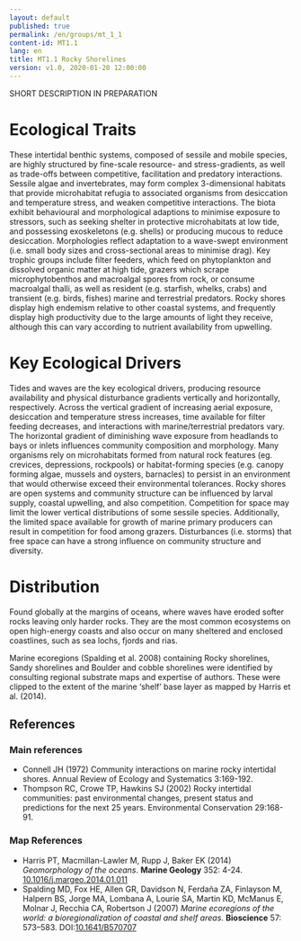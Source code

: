 ```yaml
---
layout: default
published: true
permalink: /en/groups/mt_1_1
content-id: MT1.1
lang: en
title: MT1.1 Rocky Shorelines
version: v1.0, 2020-01-20 12:00:00
---
```


SHORT DESCRIPTION IN PREPARATION

# Ecological Traits
 
These intertidal benthic systems, composed of sessile and mobile species, are highly structured by fine-scale resource- and stress-gradients, as well as trade-offs between competitive, facilitation and predatory interactions. Sessile algae and invertebrates, may form complex 3-dimensional habitats that provide microhabitat refugia to associated organisms from desiccation and temperature stress, and weaken competitive interactions. The biota exhibit behavioural and morphological adaptions to minimise exposure to stressors, such as seeking shelter in protective microhabitats at low tide, and possessing exoskeletons (e.g. shells) or producing mucous to reduce desiccation. Morphologies reflect adaptation to a wave-swept environment (i.e. small body sizes and cross-sectional areas to minimise drag). Key trophic groups include filter feeders, which feed on phytoplankton and dissolved organic matter at high tide, grazers which scrape microphytobenthos and macroalgal spores from rock, or consume macroalgal thalli, as well as resident (e.g. starfish, whelks, crabs) and transient (e.g. birds, fishes) marine and terrestrial predators. Rocky shores display high endemism relative to other coastal systems, and frequently display high productivity due to the large amounts of light they receive, although this can vary according to nutrient availability from upwelling.
 
# Key Ecological Drivers
 
 Tides and waves are the key ecological drivers, producing resource availability and physical disturbance gradients vertically and horizontally, respectively. Across the vertical gradient of increasing aerial exposure, desiccation and temperature stress increases, time available for filter feeding decreases, and interactions with marine/terrestrial predators vary. The horizontal gradient of diminishing wave exposure from headlands to bays or inlets influences community composition and morphology. Many organisms rely on microhabitats formed from natural rock features (eg. crevices, depressions, rockpools) or habitat-forming species (e.g. canopy forming algae, mussels and oysters, barnacles) to persist in an environment that would otherwise exceed their environmental tolerances. Rocky shores are open systems and community structure can be influenced by larval supply, coastal upwelling, and also competition. Competition for space may limit the lower vertical distributions of some sessile species. Additionally, the limited space available for growth of marine primary producers can result in competition for food among grazers. Disturbances (i.e. storms) that free space can have a strong influence on community structure and diversity.
 
# Distribution
 
Found globally at the margins of oceans, where waves have eroded softer rocks leaving only harder rocks. They are the most common ecosystems on open high-energy coasts and also occur on many sheltered and enclosed coastlines, such as sea lochs, fjords and rias.

Marine ecoregions (Spalding et al. 2008) containing Rocky shorelines, Sandy shorelines and Boulder and cobble shorelines were identified by consulting regional substrate maps and expertise of authors. These were clipped to the extent of the marine ‘shelf’ base layer as mapped by Harris et al. (2014).

## References

### Main references
* Connell JH (1972) Community interactions on marine rocky intertidal shores. Annual Review of Ecology and Systematics 3:169-192.
* Thompson RC, Crowe TP, Hawkins SJ (2002) Rocky intertidal communities: past environmental changes, present status and predictions for the next 25 years. Environmental Conservation 29:168-91.

### Map References
* Harris PT, Macmillan-Lawler M, Rupp J, Baker EK (2014) *Geomorphology of the oceans*. **Marine Geology** 352: 4-24. [10.1016/j.margeo.2014.01.011](https://doi.org/10.1016/j.margeo.2014.01.011)
* Spalding MD, Fox HE, Allen GR, Davidson N, Ferdaña ZA, Finlayson M, Halpern BS, Jorge MA, Lombana A, Lourie SA, Martin KD, McManus E, Molnar J, Recchia CA, Robertson J (2007) *Marine ecoregions of the world: a bioregionalization of coastal and shelf areas*. **Bioscience** 57: 573–583. DOI:[10.1641/B570707](https://doi.org/10.1641/B570707)
 
